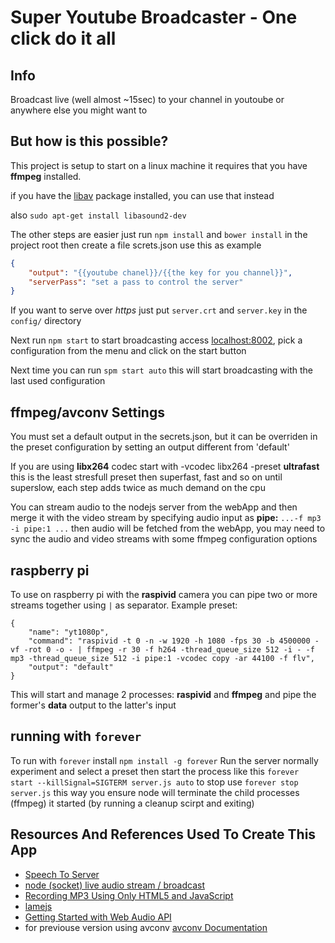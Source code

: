 # Super Youtube Broadcaster - One click do it all

## Info

Broadcast live (well almost ~15sec) to your channel in youtoube
or anywhere else you might want to

## But how is this possible?

This project is setup to start on a linux machine 
it requires that you have **ffmpeg** installed.

if you have the [libav](https://libav.org/avconv.html) package installed, you can use that instead

also `sudo apt-get install libasound2-dev`

The other steps are easier just run `npm install` and `bower install` in the project root then create a file screts.json use this as example
```json
{
	"output": "{{youtube chanel}}/{{the key for you channel}}",
	"serverPass": "set a pass to control the server"
}
``` 

If you want to serve over *https* just put `server.crt` and `server.key` in the `config/` directory

Next run `npm start` 
to start broadcasting access [localhost:8002](localhost:8002), 
pick a configuration from the menu and click on the start button

Next time you can run `spm start auto` this will start broadcasting with the last used configuration

## ffmpeg/avconv Settings 

You must set a default output in the secrets.json, but it can be overriden in the preset configuration by setting an  output different from 'default'

If you are using **libx264** codec start with -vcodec libx264 -preset **ultrafast** this is the least stresfull preset then superfast, fast and so on until superslow, each step adds twice as much demand on the cpu 

You can stream audio to the nodejs server from the webApp and then merge it with the video stream by specifying audio input as **pipe:** `...-f mp3 -i pipe:1 ...` then audio will be fetched from the webApp, you may need to sync the audio and video streams with some ffmpeg configuration options

## raspberry pi

To use on raspberry pi with the **raspivid** camera you can pipe two or more streams together 
using ` | ` as separator.
Example preset:
```
{
	"name": "yt1080p",
	"command": "raspivid -t 0 -n -w 1920 -h 1080 -fps 30 -b 4500000 -vf -rot 0 -o - | ffmpeg -r 30 -f h264 -thread_queue_size 512 -i - -f mp3 -thread_queue_size 512 -i pipe:1 -vcodec copy -ar 44100 -f flv",
	"output": "default"
}
```
This will start and manage 2 processes: **raspivid** and **ffmpeg** and pipe the former's **data** output to the latter's input

## running with `forever`

To run with `forever` install `npm install -g forever` 
Run the server normally experiment and select a preset then start the process like this
`forever start --killSignal=SIGTERM server.js auto`
to stop use `forever stop server.js` this way you ensure node will terminate the child processes (ffmpeg) it started (by running a cleanup scirpt and exiting)

## Resources And References Used To Create This App

* [Speech To Server](https://github.com/akrennmair/speech-to-server)
* [node (socket) live audio stream / broadcast](http://stackoverflow.com/questions/23396575/node-socket-live-audio-stream-broadcast)
* [Recording MP3 Using Only HTML5 and JavaScript](http://audior.ec/blog/recording-mp3-using-only-html5-and-javascript-recordmp3-js/)
* [lamejs](https://github.com/zhuker/lamejs)
* [Getting Started with Web Audio API](http://www.html5rocks.com/en/tutorials/webaudio/intro/)
* for previouse version using avconv [avconv Documentation](https://libav.org/avconv.html)

